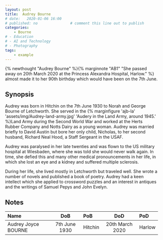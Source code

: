 ```yaml
---
layout: post
title:  Audrey Bourne
# date:   2020-01-06 16:00
# published: no               # comment this line out to publish
categories: 
    - Bourne
# - Education
# - AI and Technology
# - Photography
tags:
    - example
---
```

{% newthought "Audrey Bourne" %}{% marginnote "AB1" "She passed away on 20th March 2020 at the Princess Alexandra Hospital, Harlow." %} almost made it to her 90th birthday which would have been on the 7th June.
<!--more-->

## Synopsis
Audrey was born in Hitchin on the 7th June 1930 to Norah and George Bourne of Letchworth. She served in the {% marginfigure 'ajb-la' 'assets/img/Audrey-land-army.jpg' 'Audery in the Land Army, around 1945.'  %}Land Army during the Second World War and worked at the Herts Rubber Company and Notts Dairy as a young woman. Audrey was married briefly to David Austin but bore her only child, Nicholas, to her second husband, Richard Neal Hood, a Staff Sergeant in the USAF.

Audrey was paralysed in her late twenties and was flown to the US military hospital at Wiesbaden, where she was told she would never walk again. In time, she defied this and many other medical pronouncements in her life, in which she lost an eye and a kidney and suffered multiple sclerosis.

During her life, she lived mostly in Letchworth but traveled well. She wrote a number of novels and published a book of poetry. Audrey had a keen intellect which she applied to crossword puzzles and an interest in antiques and the writings of Samuel Pepys and John Evelyn.

## Notes

Name|DoB|PoB|DoD|PoD
:---|:-:|:--|:-:|:--
Audrey Joyce BOURNE|7th June 1930|Hitchin|20th March 2020|Harlow